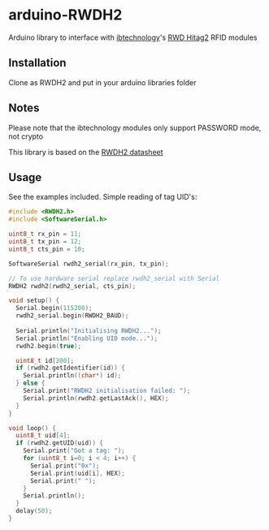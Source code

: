 # arduino-RWDH2

Arduino library to interface with [ibtechnology](http://www.ibtechnology.co.uk)'s
[RWD Hitag2](http://www.ibtechnology.co.uk/products/hitag2-product.htm) RFID modules

## Installation

Clone as RWDH2 and put in your arduino libraries folder

## Notes

Please note that the ibtechnology modules only support PASSWORD mode, not crypto

This library is based on the [RWDH2 datasheet](http://www.ibtechnology.co.uk/pdf/H2PROT.PDF)

## Usage

See the examples included. Simple reading of tag UID's:

```c++
#include <RWDH2.h>
#include <SoftwareSerial.h>

uint8_t rx_pin = 11;
uint8_t tx_pin = 12;
uint8_t cts_pin = 10;

SoftwareSerial rwdh2_serial(rx_pin, tx_pin);

// To use hardware serial replace rwdh2_serial with Serial
RWDH2 rwdh2(rwdh2_serial, cts_pin);

void setup() {
  Serial.begin(115200);
  rwdh2_serial.begin(RWDH2_BAUD);
  
  Serial.println("Initialising RWDH2...");
  Serial.println("Enabling UID mode...");
  rwdh2.begin(true);

  uint8_t id[200];
  if (rwdh2.getIdentifier(id)) {
    Serial.println((char*) id);
  } else {
    Serial.print("RWDH2 initialisation failed: ");
    Serial.println(rwdh2.getLastAck(), HEX);
  }
}

void loop() {
  uint8_t uid[4];
  if (rwdh2.getUID(uid)) {
    Serial.print("Got a tag: ");
    for (uint8_t i=0; i < 4; i++) {
      Serial.print("0x");
      Serial.print(uid[i], HEX);
      Serial.print(" ");
    }
    Serial.println();
  } 
  delay(50);
}
```
